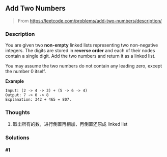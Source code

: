 ## Add Two Numbers

> From https://leetcode.com/problems/add-two-numbers/description/

### Description

You are given two **non-empty** linked lists representing two non-negative integers. The digits are stored in **reverse order** and each of their nodes contain a single digit. Add the two numbers and return it as a linked list.

You may assume the two numbers do not contain any leading zero, except the number 0 itself.

**Example**
```
Input: (2 -> 4 -> 3) + (5 -> 6 -> 4)
Output: 7 -> 0 -> 8
Explanation: 342 + 465 = 807.
``` 

### Thoughts
1. 取出所有的数，进行倒置再相加，再倒置还原成 linked list

### Solutions

#### #1